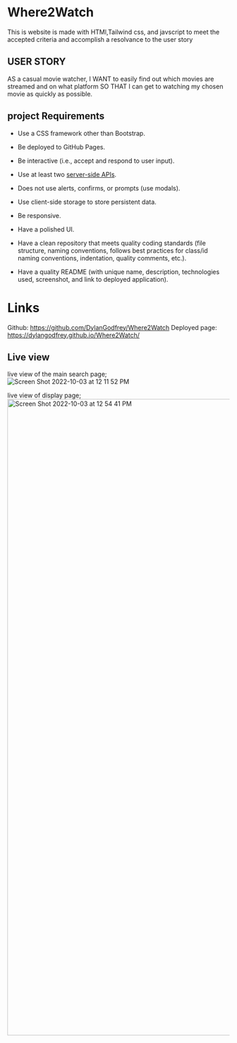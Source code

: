 # Where2Watch

This is website is made with HTMl,Tailwind css, and javscript to meet the accepted criteria and accomplish a resolvance to the user story

## USER STORY

AS a casual movie watcher,
I WANT to easily find out which movies are streamed and on what platform
SO THAT I can get to watching my chosen movie as quickly as possible.

## project Requirements

- Use a CSS framework other than Bootstrap.

- Be deployed to GitHub Pages.

- Be interactive (i.e., accept and respond to user input).

- Use at least two [server-side APIs](https://coding-boot-camp.github.io/full-stack/apis/api-resources).

- Does not use alerts, confirms, or prompts (use modals).

- Use client-side storage to store persistent data.

- Be responsive.

- Have a polished UI.

- Have a clean repository that meets quality coding standards (file structure, naming conventions, follows best practices for class/id naming conventions, indentation, quality comments, etc.).

- Have a quality README (with unique name, description, technologies used, screenshot, and link to deployed application).

# Links

Github: https://github.com/DylanGodfrey/Where2Watch
Deployed page: https://dylangodfrey.github.io/Where2Watch/

## Live view

live view of the main search page;
![Screen Shot 2022-10-03 at 12 11 52 PM](https://user-images.githubusercontent.com/112361368/193618941-6fc40846-a879-4f4d-9df6-8710c846043d.png)

live view of display page;
<img width="1438" alt="Screen Shot 2022-10-03 at 12 54 41 PM" src="https://user-images.githubusercontent.com/112361368/193619058-3542a1d3-5c13-4b5b-8cfd-24f69413c8e6.png">

